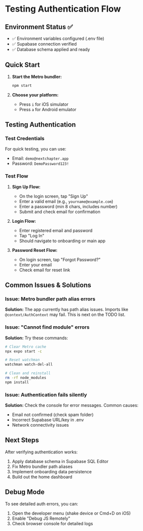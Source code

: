 # Testing Authentication Flow

## Environment Status ✅
- ✅ Environment variables configured (.env file)
- ✅ Supabase connection verified
- ✅ Database schema applied and ready

## Quick Start

1. **Start the Metro bundler:**
   ```bash
   npm start
   ```

2. **Choose your platform:**
   - Press `i` for iOS simulator
   - Press `a` for Android emulator

## Testing Authentication

### Test Credentials
For quick testing, you can use:
- Email: `demo@nextchapter.app`
- Password: `DemoPassword123!`

### Test Flow

1. **Sign Up Flow:**
   - On the login screen, tap "Sign Up"
   - Enter a valid email (e.g., `yourname@example.com`)
   - Enter a password (min 8 chars, includes number)
   - Submit and check email for confirmation

2. **Login Flow:**
   - Enter registered email and password
   - Tap "Log In"
   - Should navigate to onboarding or main app

3. **Password Reset Flow:**
   - On login screen, tap "Forgot Password?"
   - Enter your email
   - Check email for reset link

## Common Issues & Solutions

### Issue: Metro bundler path alias errors
**Solution:** The app currently has path alias issues. Imports like `@context/AuthContext` may fail. This is next on the TODO list.

### Issue: "Cannot find module" errors
**Solution:** Try these commands:
```bash
# Clear Metro cache
npx expo start -c

# Reset watchman
watchman watch-del-all

# Clean and reinstall
rm -rf node_modules
npm install
```

### Issue: Authentication fails silently
**Solution:** Check the console for error messages. Common causes:
- Email not confirmed (check spam folder)
- Incorrect Supabase URL/key in .env
- Network connectivity issues

## Next Steps

After verifying authentication works:
1. Apply database schema in Supabase SQL Editor
2. Fix Metro bundler path aliases
3. Implement onboarding data persistence
4. Build out the home dashboard

## Debug Mode

To see detailed auth errors, you can:
1. Open the developer menu (shake device or Cmd+D on iOS)
2. Enable "Debug JS Remotely"
3. Check browser console for detailed logs